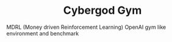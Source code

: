 <div>
  <h1 align='center'>Cybergod Gym</h1>
  <p>MDRL (Money driven Reinforcement Learning) OpenAI gym like environment and benchmark</p>
</div>
